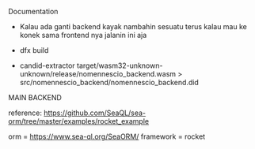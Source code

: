 Documentation

- Kalau ada ganti backend kayak nambahin sesuatu terus kalau mau ke konek sama frontend nya jalanin ini aja

- dfx build
- candid-extractor target/wasm32-unknown-unknown/release/nomennescio_backend.wasm > src/nomennescio_backend/nomennescio_backend.did

MAIN BACKEND

reference: https://github.com/SeaQL/sea-orm/tree/master/examples/rocket_example

orm = https://www.sea-ql.org/SeaORM/
framework = rocket

